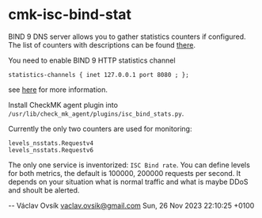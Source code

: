 cmk-isc-bind-stat
=================

BIND 9  DNS server allows you to gather statistics counters
if configured. The list of counters with descriptions can be found
[there](https://bind9.readthedocs.io/en/stable/reference.html#statistics-counters).

You need to enable BIND 9 HTTP statistics channel
 
    statistics-channels { inet 127.0.0.1 port 8080 ; };

see [here](https://kb.isc.org/docs/monitoring-recommendations-for-bind-9)
for more information.

Install CheckMK agent plugin into `/usr/lib/check_mk_agent/plugins/isc_bind_stats.py`.

Currently the only two counters are used for monitoring:

    levels_nsstats.Requestv4
    levels_nsstats.Requestv6

The only one service is inventorized: `ISC Bind rate`.
You can define levels for both metrics, the default is 100000, 200000 requests
per second. It depends on your situation what is normal traffic and what is
maybe DDoS and shoult be alerted.

--
Václav Ovsík <vaclav.ovsik@gmail.com>  Sun, 26 Nov 2023 22:10:25 +0100  
